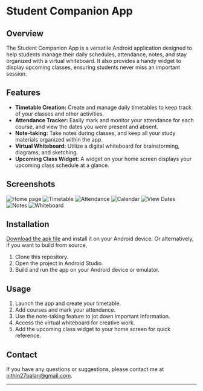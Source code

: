 # Student Companion App

## Overview
The Student Companion App is a versatile Android application designed to help students manage their daily schedules, attendance, notes, and stay organized with a virtual whiteboard. It also provides a handy widget to display upcoming classes, ensuring students never miss an important session.

## Features
- **Timetable Creation:** Create and manage daily timetables to keep track of your classes and other activities.
- **Attendance Tracker:** Easily mark and monitor your attendance for each course, and view the dates you were present and absent.
- **Note-taking:** Take notes during classes, and keep all your study materials organized within the app.
- **Virtual Whiteboard:** Utilize a digital whiteboard for brainstorming, diagrams, and sketching.
- **Upcoming Class Widget:** A widget on your home screen displays your upcoming class schedule at a glance.

## Screenshots
![Home page](Screenshots/Screenshot_home.png)
![Timetable](Screenshots/Screenshot_timetable.png)
![Attendance](Screenshots/Screenshot_attendance.png)
![Calendar](Screenshots/Screenshot_calendar.png)
![View Dates](Screenshots/Screenshot_view_dates.png)
![Notes](Screenshots/Screenshot_notes.png)
![Whiteboard](Screenshots/Screenshot_wb.png)

## Installation
[Download the apk file](https://github.com/killerninjacat/StudentCompanion/releases/download/v1.0.1/student_companion.apk) and install it on your Android device.
Or alternatively, if you want to build from source,
1. Clone this repository.
2. Open the project in Android Studio.
3. Build and run the app on your Android device or emulator.

## Usage
1. Launch the app and create your timetable.
2. Add courses and mark your attendance.
3. Use the note-taking feature to jot down important information.
4. Access the virtual whiteboard for creative work.
5. Add the upcoming class widget to your home screen for quick reference.

## Contact
If you have any questions or suggestions, please contact me at [nithin27balan@gmail.com](mailto:nithin27balan@gmail.com).

---
